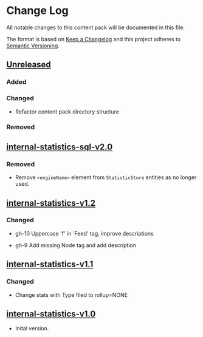 # Change Log

All notable changes to this content pack will be documented in this file.

The format is based on [Keep a Changelog](http://keepachangelog.com/)
and this project adheres to [Semantic Versioning](http://semver.org/).

## [Unreleased]

### Added

### Changed

* Refactor content pack directory structure

### Removed


## [internal-statistics-sql-v2.0]

### Removed

* Remove `<engineName>` element from `StatisticStore` entities as no longer used.


## [internal-statistics-v1.2]

### Changed

* gh-10 Uppercase 'f' in 'Feed' tag, improve descriptions

* gh-9 Add missing Node tag and add description


## [internal-statistics-v1.1]

### Changed

* Change stats with Type filed to rollup=NONE

## [internal-statistics-v1.0]

* Inital version.


[Unreleased]: https://github.com/gchq/stroom-content/compare/internal-statistics-sql-v2.0...HEAD
[internal-statistics-sql-v2.0]: https://github.com/gchq/stroom-content/compare/internal-statistics-v1.2...internal-statistics-sql-v2.0
[internal-statistics-v1.2]: https://github.com/gchq/stroom-content/compare/internal-statistics-v1.1...internal-statistics-v1.2
[internal-statistics-v1.1]: https://github.com/gchq/stroom-content/compare/internal-statistics-v1.0...internal-statistics-v1.1
[internal-statistics-v1.0]: https://github.com/gchq/stroom-content/compare/internal-statistics-v1.0...internal-statistics-v1.0


